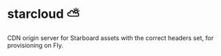 # starcloud ⛅

CDN origin server for Starboard assets with the correct headers set, for provisioning on Fly.
